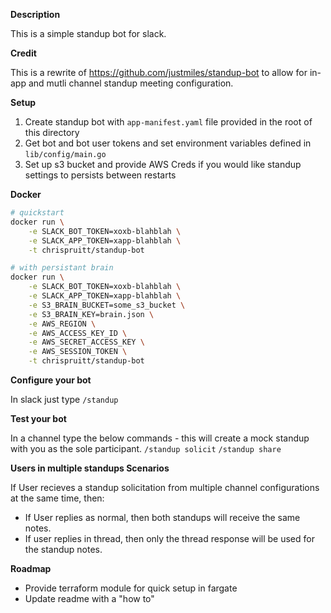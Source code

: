 **Description**

This is a simple standup bot for slack.

**Credit**

This is a rewrite of https://github.com/justmiles/standup-bot to allow for in-app and mutli channel standup meeting configuration.

**Setup**

1. Create standup bot with `app-manifest.yaml` file provided in the root of this directory
1. Get bot and bot user tokens and set environment variables defined in `lib/config/main.go`
1. Set up s3 bucket and provide AWS Creds if you would like standup settings to persists between restarts

**Docker**

```bash
# quickstart
docker run \
    -e SLACK_BOT_TOKEN=xoxb-blahblah \
    -e SLACK_APP_TOKEN=xapp-blahblah \
    -t chrispruitt/standup-bot

# with persistant brain
docker run \
    -e SLACK_BOT_TOKEN=xoxb-blahblah \
    -e SLACK_APP_TOKEN=xapp-blahblah \
    -e S3_BRAIN_BUCKET=some_s3_bucket \
    -e S3_BRAIN_KEY=brain.json \
    -e AWS_REGION \
	-e AWS_ACCESS_KEY_ID \
	-e AWS_SECRET_ACCESS_KEY \
	-e AWS_SESSION_TOKEN \
    -t chrispruitt/standup-bot
```

**Configure your bot**

In slack just type `/standup`

**Test your bot**

In a channel type the below commands - this will create a mock standup with you as the sole participant.
`/standup solicit`
`/standup share`

**Users in multiple standups Scenarios**

If User recieves a standup solicitation from multiple channel configurations at the same time, then:
- If User replies as normal, then both standups will receive the same notes.
- If user replies in thread, then only the thread response will be used for the standup notes.

**Roadmap**

- Provide terraform module for quick setup in fargate
- Update readme with a "how to"
